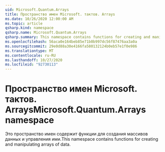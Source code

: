 ```yaml
---
uid: Microsoft.Quantum.Arrays
title: Пространство имен Microsoft. тактов. Arrays
ms.date: 10/26/2020 12:00:00 AM
ms.topic: article
qsharp.kind: namespace
qsharp.name: Microsoft.Quantum.Arrays
qsharp.summary: This namespace contains functions for creating and manipulating arrays of data.
ms.openlocfilehash: 56aca0e164beb85e71b0b997dc56f87476aa3a0a
ms.sourcegitcommit: 29e0d88a30e4166fa580132124b0eb57e1f0e986
ms.translationtype: MT
ms.contentlocale: ru-RU
ms.lasthandoff: 10/27/2020
ms.locfileid: "92730113"
---
```

# <a name="microsoftquantumarrays-namespace"></a><span data-ttu-id="2aeab-102">Пространство имен Microsoft. тактов. Arrays</span><span class="sxs-lookup"><span data-stu-id="2aeab-102">Microsoft.Quantum.Arrays namespace</span></span>

<span data-ttu-id="2aeab-103">Это пространство имен содержит функции для создания массивов данных и управления ими.</span><span class="sxs-lookup"><span data-stu-id="2aeab-103">This namespace contains functions for creating and manipulating arrays of data.</span></span>

